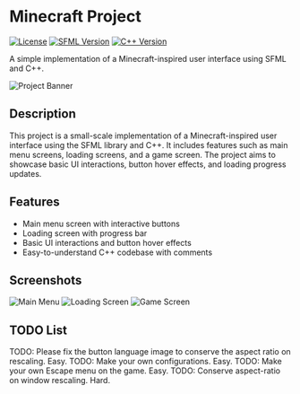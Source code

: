 # Minecraft Project

[![License](https://img.shields.io/badge/license-MIT-blue.svg)](LICENSE)
[![SFML Version](https://img.shields.io/badge/SFML-2.5.1-green.svg)](https://www.sfml-dev.org/)
[![C++ Version](https://img.shields.io/badge/C++-17-blue.svg)](https://en.cppreference.com/w/cpp/17)

A simple implementation of a Minecraft-inspired user interface using SFML and C++.

![Project Banner](images/project_banner.png)

## Description

This project is a small-scale implementation of a Minecraft-inspired user interface using the SFML library and C++. It includes features such as main menu screens, loading screens, and a game screen. The project aims to showcase basic UI interactions, button hover effects, and loading progress updates.

## Features

- Main menu screen with interactive buttons
- Loading screen with progress bar
- Basic UI interactions and button hover effects
- Easy-to-understand C++ codebase with comments

## Screenshots

![Main Menu](images/main_menu.png)
![Loading Screen](images/loading_screen.png)
![Game Screen](images/game_screen.png)

## TODO List

TODO: Please fix the button language image to conserve the aspect ratio on rescaling. Easy.
TODO: Make your own configurations. Easy.
TODO: Make your own Escape menu on the game. Easy.
TODO: Conserve aspect-ratio on window rescaling. Hard.
